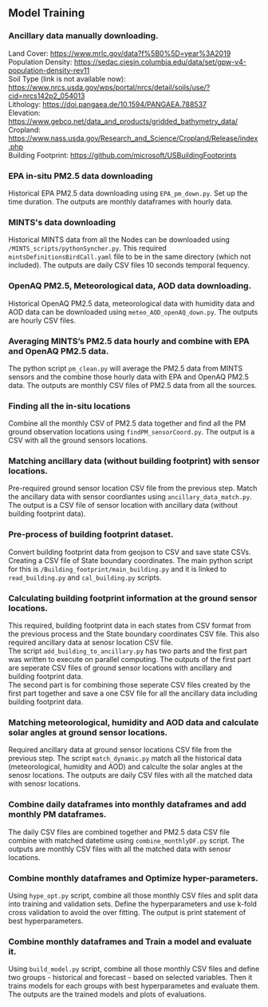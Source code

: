 ## Model Training

### Ancillary data manually downloading.
Land Cover: https://www.mrlc.gov/data?f%5B0%5D=year%3A2019 \
Population Density: https://sedac.ciesin.columbia.edu/data/set/gpw-v4-population-density-rev11 \
Soil Type (link is not available now): https://www.nrcs.usda.gov/wps/portal/nrcs/detail/soils/use/?cid=nrcs142p2_054013 \
Lithology: https://doi.pangaea.de/10.1594/PANGAEA.788537 \
Elevation: https://www.gebco.net/data_and_products/gridded_bathymetry_data/ \
Cropland: https://www.nass.usda.gov/Research_and_Science/Cropland/Release/index.php \
Building Footprint: https://github.com/microsoft/USBuildingFootprints 

### EPA in-situ PM2.5 data downloading
Historical EPA PM2.5 data downloading using <code>EPA_pm_down.py</code>. Set up the time duration. The outputs are monthly dataframes with hourly data.

### MINTS's data downloading
Historical MINTS data from all the Nodes can be downloaded using <code>/MINTS_scripts/pythonSyncher.py</code>. This required <code>mintsDefinitionsBirdCall.yaml</code> file to be in the same directory (which not included). The outputs are daily CSV files 10 seconds temporal fequency.

### OpenAQ PM2.5, Meteorological data, AOD data downloading.
Historical OpenAQ PM2.5 data, meteorological data with humidity data and AOD data can be downloaded using <code>meteo_AOD_openAQ_down.py</code>. The outputs are hourly CSV files.

### Averaging MINTS’s PM2.5 data hourly and combine with EPA and OpenAQ PM2.5 data.
The python script <code>pm_clean.py</code> will average the PM2.5 data from MINTS sensors and the combine those hourly data with EPA and OpenAQ PM2.5 data. The outputs are monthly CSV files of PM2.5 data from all the sources.

### Finding all the in-situ locations
Combine all the monthly CSV of PM2.5 data together and find all the PM ground observation locations using <code>findPM_sensorCoord.py</code>. The output is a CSV with all the ground sensors locations.

### Matching ancillary data (without building footprint) with sensor locations.
Pre-required ground sensor location CSV file from the previous step. Match the ancillary data with sensor coordiantes using <code>ancillary_data_match.py</code>. The output is a CSV file of sensor location with ancillary data (without building footprint data). 

### Pre-process of building footprint dataset.
Convert building footprint data from geojson to CSV and save state CSVs. Creating a CSV file of State boundary coordinates. The main python script for this is <code>/Building_footprint/main_building.py</code> and it is linked to <code>read_building.py</code> and <code>cal_building.py</code> scripts. 

### Calculating building footprint information at the ground sensor locations.
This required, building footprint data in each states from CSV format from the previous process and the State boundary coordinates CSV file. This also required ancillary data at senosr location CSV file. \
The script <code>add_building_to_ancillary.py</code> has two parts and the first part was written to execute on parallel computing. The outputs of the first part are seperate CSV files of ground sensor locations with ancillary and building footprint data. \
The second part is for combining those seperate CSV files created by the first part together and save a one CSV file for all the ancillary data including building footprint data.

### Matching meteorological, humidity and AOD data and calculate solar angles at ground sensor locations.
Required ancillary data at ground sensor locations CSV file from the previous step. The script <code>match_dynamic.py</code> match all the historical data (meteorological, humidity and AOD) and calculte the solar angles at the senosr locations. The outputs are daily CSV files with all the matched data with senosr locations.

### Combine daily dataframes into monthly dataframes and add monthly PM dataframes.
The daily CSV files are combined together and PM2.5 data CSV file combine with matched datetime using <code>combine_monthlyDF.py</code> script. The outputs are monthly CSV files with all the matched data with senosr locations.

### Combine monthly dataframes and Optimize hyper-parameters.
Using <code>hype_opt.py</code> script, combine all those monthly CSV files and split data into training and validation sets. Define the hyperparameters and use k-fold cross validation to avoid the over fitting. The output is print statement of best hyperparameters.

### Combine monthly dataframes and Train a model and evaluate it.
Using <code>build_model.py</code> script, combine all those monthly CSV files and define two groups - historical and forecast - based on selected variables. Then it trains models for each groups with best hyperparametes and evaluate them. The outputs are the trained models and plots of evaluations.

